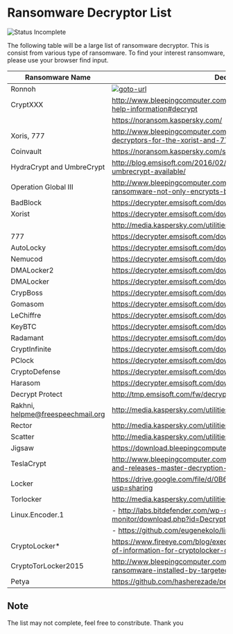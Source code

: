 # Ransomware Decryptor List

![Status Incomplete](https://img.shields.io/badge/Status-Incomplete-orange.svg)

The following table will be a large list of ransomware decryptor. This is consist from various type of ransomware. To find your interest ransomware, please use your browser find input.

| Ransomware Name | Decryptor URL | Remark |
| --------------- | ------------- | ------ |
| Ronnoh          | [![goto-url](https://img.shields.io/badge/Goto-URL-brightgreen.svg)](http://support.kaspersky.com/viruses/disinfection/8547?_ga=1.119880136.197632515.1463995280#block2) | - |
| CryptXXX        | http://www.bleepingcomputer.com/virus-removal/cryptxxx-ransomware-help-information#decrypt | - |
|                 | https://noransom.kaspersky.com/ | - |
| Xoris, 777      | http://www.bleepingcomputer.com/news/security/emsisoft-releases-decryptors-for-the-xorist-and-777-ransomware/ | - |
| Coinvault       | https://noransom.kaspersky.com/static/CoinVaultDecryptor.zip | - |
| HydraCrypt and UmbreCrypt | http://blog.emsisoft.com/2016/02/12/decrypter-for-hydracrypt-and-umbrecrypt-available/ | - |
| Operation Global III | http://www.bleepingcomputer.com/forums/t/559220/operation-global-iii-ransomware-not-only-encrypts-but-infects-your-data-as-well/ | - |
| BadBlock        | https://decrypter.emsisoft.com/download/badblock | - |
| Xorist          | https://decrypter.emsisoft.com/download/xorist | - |
|                 | http://media.kaspersky.com/utilities/VirusUtilities/EN/xoristdecryptor.zip | - |
| 777             | https://decrypter.emsisoft.com/download/777 | - |
| AutoLocky       | https://decrypter.emsisoft.com/download/autolocky | - |
| Nemucod         | https://decrypter.emsisoft.com/download/nemucod | - |
| DMALocker2      | https://decrypter.emsisoft.com/download/dmalocker2 | - |
| DMALocker       | https://decrypter.emsisoft.com/download/dmalocker | - |
| CrypBoss        | https://decrypter.emsisoft.com/download/crypboss | - |
| Gomasom         | https://decrypter.emsisoft.com/download/gomasom | - |
| LeChiffre       | https://decrypter.emsisoft.com/download/lechiffre | - |
| KeyBTC          | https://decrypter.emsisoft.com/download/keybtc | - |
| Radamant        | https://decrypter.emsisoft.com/download/radamant | - |
| CryptInfinite   | https://decrypter.emsisoft.com/download/cryptinfinite | - |
| PClock          | https://decrypter.emsisoft.com/download/pclock | - |
| CryptoDefense   | https://decrypter.emsisoft.com/download/cryptodefense | - |
| Harasom         | https://decrypter.emsisoft.com/download/harasom | - |
| Decrypt Protect | http://tmp.emsisoft.com/fw/decrypt_mblblock.exe | - |
| Rakhni, helpme@freespeechmail.org | http://media.kaspersky.com/utilities/VirusUtilities/EN/rakhnidecryptor.zip | - |
| Rector          | http://media.kaspersky.com/utilities/VirusUtilities/EN/rectordecryptor.zip | - |
| Scatter         | http://media.kaspersky.com/utilities/VirusUtilities/EN/ScatterDecryptor.zip | - |
| Jigsaw          | https://download.bleepingcomputer.com/demonslay335/JigSawDecrypter.zip | - |
| TeslaCrypt      | http://www.bleepingcomputer.com/news/security/teslacrypt-shuts-down-and-releases-master-decryption-key/ | - |
| Locker          | https://drive.google.com/file/d/0B6y1wjhVZ-WPVkttLVdIWXNodkk/view?usp=sharing | - |
| Torlocker       | http://media.kaspersky.com/utilities/VirusUtilities/EN/ScraperDecryptor.zip | - |
| Linux.Encoder.1 | - http://labs.bitdefender.com/wp-content/plugins/download-monitor/download.php?id=Decrypter_0-1.3.zip | - |
|                 | - https://github.com/eugenekolo/linux-ransomware-decrypter | - |
| CryptoLocker*   | https://www.fireeye.com/blog/executive-perspective/2014/08/your-locker-of-information-for-cryptolocker-decryption.html | Discontinue |
| CryptoTorLocker2015 | http://www.bleepingcomputer.com/news/security/help-recover-files-txt-ransomware-installed-by-targeted-terminal-services-attacks/ | - |
| Petya           | https://github.com/hasherezade/petya_recovery | - |

## Note
The list may not complete, feel free to constribute. Thank you
